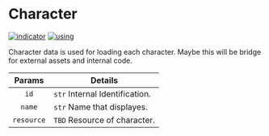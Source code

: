 # Character
[![indicator](https://img.shields.io/badge/-Data%20Structure%20%3E%20Presets%20%3E%20Character-brightgreen)](#) [![using](https://img.shields.io/badge/using-csharp-brightgreen)](#)  

Character data is used for loading each character. Maybe this will be bridge for external assets and internal code.  

| Params | Details |
| :-: | --- |
| `id` | `str` Internal Identification. |
| `name` | `str` Name that displayes. |
| `resource` | `TBD` Resource of character. |
